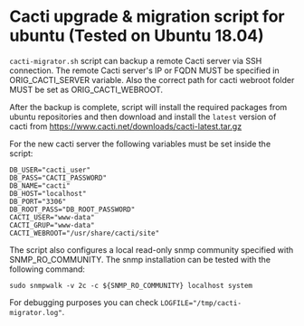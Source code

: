 # Cacti upgrade & migration script for ubuntu (Tested on Ubuntu 18.04)

`cacti-migrator.sh` script can backup a remote Cacti server via SSH connection.
The remote Cacti server's IP or FQDN MUST be specified in ORIG_CACTI_SERVER 
variable. Also the correct path for cacti webroot folder MUST be set as ORIG_CACTI_WEBROOT.

After the backup is complete, script will install the required packages from ubuntu repositories
and then download and install the `latest` version of cacti from https://www.cacti.net/downloads/cacti-latest.tar.gz

For the new cacti server the following variables must be set inside the script:

```
DB_USER="cacti_user"
DB_PASS="CACTI_PASSWORD"
DB_NAME="cacti"
DB_HOST="localhost"
DB_PORT="3306"
DB_ROOT_PASS="DB_ROOT_PASSWORD"
CACTI_USER="www-data"
CACTI_GRUP="www-data"
CACTI_WEBROOT="/usr/share/cacti/site"
```

The script also configures a local read-only snmp community specified with SNMP_RO_COMMUNITY. 
The snmp installation can be tested with the following command:

    sudo snmpwalk -v 2c -c ${SNMP_RO_COMMUNITY} localhost system

For debugging purposes you can check `LOGFILE="/tmp/cacti-migrator.log"`.


